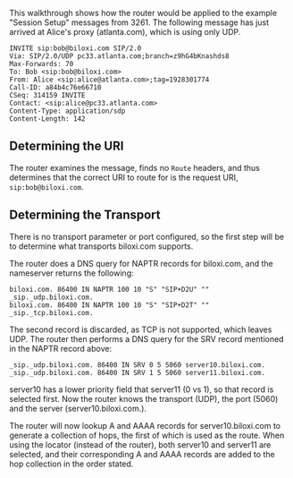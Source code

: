 This walkthrough shows how the router would be applied to the example "Session Setup" messages from 3261.  The following message has just arrived at Alice's proxy (atlanta.com), which is using only UDP.

```
INVITE sip:bob@biloxi.com SIP/2.0
Via: SIP/2.0/UDP pc33.atlanta.com;branch=z9hG4bKnashds8
Max-Forwards: 70
To: Bob <sip:bob@biloxi.com>
From: Alice <sip:alice@atlanta.com>;tag=1928301774
Call-ID: a84b4c76e66710
CSeq: 314159 INVITE
Contact: <sip:alice@pc33.atlanta.com>
Content-Type: application/sdp
Content-Length: 142
```

## Determining the URI ##

The router examines the message, finds no `Route` headers, and thus determines that the correct URI to route for is the request URI, `sip:bob@biloxi.com`.

## Determining the Transport ##

There is no transport parameter or port configured, so the first step will be to determine what transports biloxi.com supports.

The router does a DNS query for NAPTR records for biloxi.com, and the nameserver returns the following:

```
biloxi.com. 86400 IN NAPTR 100 10 "S" "SIP+D2U" "" _sip._udp.biloxi.com.
biloxi.com. 86400 IN NAPTR 100 10 "S" "SIP+D2T" "" _sip._tcp.biloxi.com.
```

The second record is discarded, as TCP is not supported, which leaves UDP.  The router then performs a DNS query for the SRV record mentioned in the NAPTR record above:

```
_sip._udp.biloxi.com. 86400 IN SRV 0 5 5060 server10.biloxi.com.
_sip._udp.biloxi.com. 86400 IN SRV 1 5 5060 server11.biloxi.com.
```

server10 has a lower priority field that server11 (0 vs 1), so that record is selected first.  Now the router knows the transport (UDP), the port (5060) and the server (server10.biloxi.com.).

The router will now lookup A and AAAA records for server10.biloxi.com to generate a collection of hops, the first of which is used as the route.  When using the locator (instead of the router), both server10 and server11 are selected, and their corresponding A and AAAA records are added to the hop collection in the order stated.